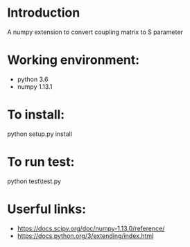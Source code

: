 # Introduction
A numpy extension to convert coupling matrix to S parameter

# Working environment:
* python 3.6
* numpy 1.13.1

# To install:
python setup.py install

# To run test:
python test\test.py

# Userful links:
* https://docs.scipy.org/doc/numpy-1.13.0/reference/
* https://docs.python.org/3/extending/index.html
